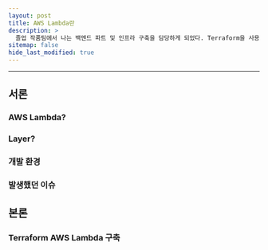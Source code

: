 ```yaml
---
layout: post
title: AWS Lambda란
description: >
  졸업 작품팀에서 나는 백엔드 파트 및 인프라 구축을 담당하게 되었다. Terraform을 사용하여 AWS Lambda를 구축하는 과정을 기술하고자 한다.
sitemap: false
hide_last_modified: true
---
```


---

## 서론

### AWS Lambda?

### Layer?

### 개발 환경

### 발생했던 이슈

## 본론

### Terraform AWS Lambda 구축
